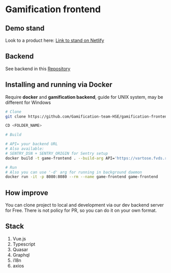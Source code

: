 # Gamification frontend

## Demo stand

Look to a product here:
[Link to stand on Netlify](https://gamification-frontend.netlify.app)


## Backend

See backend in this [Repository](https://github.com/Gamification-team-HSE/gamification-backend)

## Installing and running via Docker

Require **docker** and **gamification backend**, guide for UNIX system, may be different for Windows

```bash
# Clone
git clone https://github.com/Gamification-team-HSE/gamification-frontend.git <FOLDER_NAME>

CD <FOLDER_NAME>

# Build

# API= your backend URL
# Also available:
# SENTRY_DSN + SENTRY_ORIGIN for Sentry setup
docker build -t game-frontend . --build-arg API='https://vartose.fvds.ru'

# Run
# Also you can use '-d' arg for running in background daemon
docker run -it -p 8080:8080 --rm --name game-frontend game-frontend
```

## How improve

You can clone project to local and development via our dev backend server for Free. There is not policy for PR, so you can do it on your own format.

## Stack

1. Vue.js
2. Typescript
3. Quasar
4. Graphql
5. i18n
6. axios
